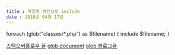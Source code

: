 ```yaml
---
title : 파일명 패턴으로 include
date : 2018년 04월 17일
---
```


foreach (glob("classes/*.php") as $filename)
{
    include $filename;
}

[스택오버플로우 글](https://stackoverflow.com/questions/599670/how-to-include-all-php-files-from-a-directory) 
[glob document](http://php.net/manual/kr/function.glob.php) 
[glob 블로그글](http://blog.habonyphp.com/entry/php-%EC%A3%BC%EC%96%B4%EC%A7%84-%ED%8C%A8%ED%84%B4%EC%97%90-%EB%A7%A4%EC%B9%AD%EB%90%98%EB%8A%94-%ED%8C%8C%EC%9D%BC%EB%98%90%EB%8A%94-%EB%94%94%EB%A0%89%ED%86%A0%EB%A6%AC%EB%A5%BC-%EC%B0%BE%EB%8A%94-glob-%ED%95%A8%EC%88%98#.WtWNctPFJTY) 